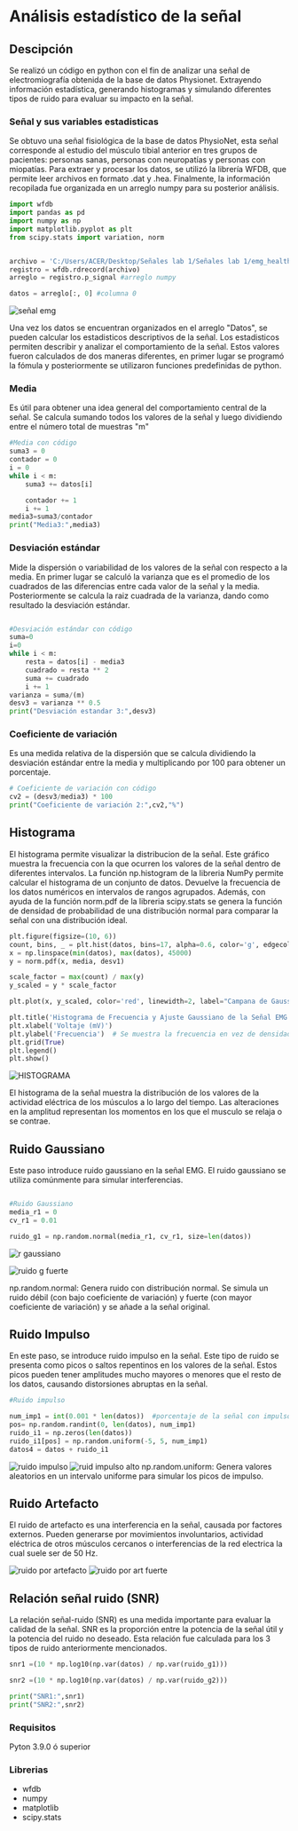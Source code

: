 # Análisis estadístico de la señal 
## Descipción  
Se realizó un código en python con el fin de analizar una señal de electromiografía obtenida de la base de datos Physionet. Extrayendo información estadística, generando histogramas y simulando diferentes tipos de ruido para evaluar su impacto en la señal.


### Señal y sus variables estadisticas 

Se obtuvo una señal fisiológica de la base de datos PhysioNet, esta señal corresponde al  estudio del músculo tibial anterior en tres grupos de pacientes: personas sanas, personas con neuropatías y personas con miopatías.
Para extraer y procesar los datos, se utilizó la librería WFDB, que permite leer archivos en formato .dat y .hea. Finalmente, la información recopilada fue organizada en un arreglo numpy para su posterior análisis.

```python
import wfdb
import pandas as pd
import numpy as np
import matplotlib.pyplot as plt
from scipy.stats import variation, norm


archivo = 'C:/Users/ACER/Desktop/Señales lab 1/Señales lab 1/emg_healthy'
registro = wfdb.rdrecord(archivo)
arreglo = registro.p_signal #arreglo numpy

datos = arreglo[:, 0] #columna 0

```
![señal emg](https://github.com/user-attachments/assets/c857b35b-396c-46df-94f4-e76c9591570b)

Una vez los datos se encuentran organizados en el arreglo "Datos", se pueden calcular los estadisticos descriptivos de la señal. Los estadisticos permiten describir y analizar el comportamiento de la señal.
Estos valores fueron calculados de dos maneras diferentes, en primer lugar se programó la fómula y posteriormente se utilizaron funciones predefinidas de python.  

### Media 
Es útil para obtener una idea general del comportamiento central de la señal.
Se calcula sumando todos los valores de la señal y luego dividiendo entre el número total de muestras "m"
``` python 
#Media con código
suma3 = 0
contador = 0
i = 0
while i < m:
    suma3 += datos[i]

    contador += 1
    i += 1
media3=suma3/contador
print("Media3:",media3)
```
### Desviación estándar 
Mide la dispersión o variabilidad de los valores de la señal con respecto a la media. 
En primer lugar se calculó la varianza que es el promedio de los cuadrados de las diferencias entre cada valor de la señal y la media. Posteriormente se calcula la raiz cuadrada de la varianza, dando como resultado la desviación estándar.
``` python

#Desviación estándar con código
suma=0
i=0
while i < m:
    resta = datos[i] - media3
    cuadrado = resta ** 2
    suma += cuadrado
    i += 1
varianza = suma/(m)
desv3 = varianza ** 0.5
print("Desviación estandar 3:",desv3)


```
 ### Coeficiente de variación  
Es una medida relativa de la dispersión que se calcula dividiendo la desviación estándar entre la media y multiplicando por 100 para obtener un porcentaje.
``` python 
# Coeficiente de variación con código
cv2 = (desv3/media3) * 100  
print("Coeficiente de variación 2:",cv2,"%")

```
## Histograma
El histograma permite visualizar la distribucion de la señal. Este gráfico muestra la frecuencia con la que ocurren los valores de la señal dentro de diferentes intervalos.
La función  np.histogram de la libreria NumPy  permite  calcular el histograma de un conjunto de datos. Devuelve la frecuencia de los datos numéricos en intervalos de rangos agrupados.
Además, con ayuda de la función norm.pdf de la libreria scipy.stats se genera la función de densidad de probabilidad de una distribución normal para comparar la señal con una distribución ideal.


``` python
plt.figure(figsize=(10, 6))
count, bins, _ = plt.hist(datos, bins=17, alpha=0.6, color='g', edgecolor='black', label="Histograma (Frecuencia)")
x = np.linspace(min(datos), max(datos), 45000)
y = norm.pdf(x, media, desv1)  

scale_factor = max(count) / max(y)  
y_scaled = y * scale_factor

plt.plot(x, y_scaled, color='red', linewidth=2, label="Campana de Gauss ajustada")

plt.title('Histograma de Frecuencia y Ajuste Gaussiano de la Señal EMG')
plt.xlabel('Voltaje (mV)')
plt.ylabel('Frecuencia')  # Se muestra la frecuencia en vez de densidad
plt.grid(True)
plt.legend()
plt.show()

``` 
![HISTOGRAMA](https://github.com/user-attachments/assets/94b42ec3-7e43-462c-bdcd-1df8312586ae)

El histograma de la señal muestra la distribución de los valores de la actividad eléctrica de los músculos a lo largo del tiempo. Las alteraciones en la amplitud representan los momentos en los que el musculo se relaja o se contrae. 

## Ruido Gaussiano 
Este paso introduce ruido gaussiano en la señal EMG. El ruido gaussiano se utiliza comúnmente para simular interferencias.

``` python

#Ruido Gaussiano
media_r1 = 0         
cv_r1 = 0.01

ruido_g1 = np.random.normal(media_r1, cv_r1, size=len(datos))

```
![r gaussiano](https://github.com/user-attachments/assets/d0134ade-cb80-44c6-9a2a-0d89130f4f65)

![ruido g fuerte](https://github.com/user-attachments/assets/d7f667d8-867f-4614-ae33-48a1360411cf)


np.random.normal: Genera ruido con distribución normal. Se simula un ruido débil (con bajo coeficiente de variación) y fuerte (con mayor coeficiente de variación) y se añade a la señal original.



## Ruido Impulso 
En este paso, se introduce ruido impulso en la señal. Este tipo de ruido se presenta como picos o saltos repentinos en los valores de la señal.
 Estos picos pueden tener amplitudes mucho mayores o menores que el resto de los datos, causando distorsiones abruptas en la señal.  

``` python
#Ruido impulso

num_imp1 = int(0.001 * len(datos))  #porcentaje de la señal con impulsos
pos= np.random.randint(0, len(datos), num_imp1)
ruido_i1 = np.zeros(len(datos))
ruido_i1[pos] = np.random.uniform(-5, 5, num_imp1)  
datos4 = datos + ruido_i1

```
![ruido impulso](https://github.com/user-attachments/assets/f4622df2-88dd-41c5-92b0-4e53e20a3b3e)
![ruid impulso alto](https://github.com/user-attachments/assets/a580606a-e9dc-46d1-8c08-08e7c25e1346)
np.random.uniform: Genera valores aleatorios en un intervalo uniforme para simular los picos de impulso.

## Ruido  Artefacto 
El ruido de artefacto es una interferencia en la señal, causada por factores externos. Pueden generarse por movimientos involuntarios, actividad eléctrica de otros músculos cercanos o  interferencias de la red electrica la cual suele ser de 50 Hz.


![ruido por artefacto](https://github.com/user-attachments/assets/f3841831-4ad3-4761-9129-549540f10836)
![ruido por art fuerte](https://github.com/user-attachments/assets/a2e21e30-0492-4dc5-8750-37e31f7cb57b)


## Relación señal ruido (SNR)
La relación señal-ruido (SNR) es una medida importante para evaluar la calidad de la señal. SNR es la proporción entre la potencia de la señal útil y la potencia del ruido no deseado.
Esta relación fue calculada para los 3 tipos de ruido anteriormente mencionados.
``` python 
snr1 =(10 * np.log10(np.var(datos) / np.var(ruido_g1)))

snr2 =(10 * np.log10(np.var(datos) / np.var(ruido_g2)))

print("SNR1:",snr1)
print("SNR2:",snr2)
```

### Requisitos 
Pyton 3.9.0 ó superior
### Librerias
* wfdb
* numpy
* matplotlib
* scipy.stats



